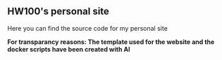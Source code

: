 ## HW100's personal site

Here you can find the source code for my personal site

**For transparancy reasons: The template used for the website and the docker scripts have been created with AI**
